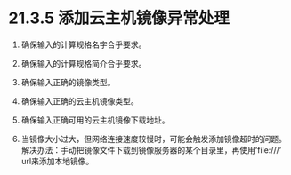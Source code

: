# 21.3.5 添加云主机镜像异常处理

1. 确保输入的计算规格名字合乎要求。

2. 确保输入的计算规格简介合乎要求。

3. 确保输入正确的镜像类型。

4. 确保输入正确的云主机镜像类型。

5. 确保输入正确可用的云主机镜像下载地址。

6. 当镜像大小过大，但网络连接速度较慢时，可能会触发添加镜像超时的问题。解决办法：手动把镜像文件下载到镜像服务器的某个目录里，再使用’file:///’ url来添加本地镜像。

